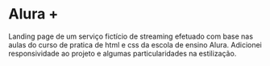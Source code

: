 # Alura +
Landing page de um serviço fictício de streaming efetuado com base nas aulas do curso de pratica de html e css da  escola de ensino Alura. Adicionei responsividade ao projeto e algumas particularidades na estilização.
